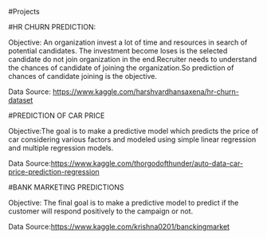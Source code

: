 #Projects

#HR CHURN PREDICTION:


Objective: An organization invest a lot of time and resources in search of potential candidates. The investment become loses is the selected candidate do not join organization in the end.Recruiter needs to understand the chances of candidate of joining the organization.So prediction of chances of candidate joining is the objective.


Data Source: https://www.kaggle.com/harshvardhansaxena/hr-churn-dataset

#PREDICTION OF CAR PRICE

Objective:The goal is to make a predictive model which predicts the price of car considering various factors and modeled using simple linear regression and multiple regression models.

Data Source:https://www.kaggle.com/thorgodofthunder/auto-data-car-price-prediction-regression


#BANK MARKETING PREDICTIONS


Objective: The final goal is to make a predictive model to predict if the customer will respond positively to the campaign or not.


Data Source:https://www.kaggle.com/krishna0201/banckingmarket
